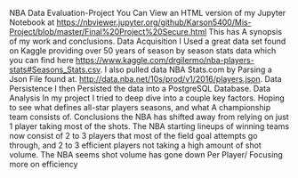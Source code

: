 NBA Data Evaluation-Project
You Can View an HTML version of my Jupyter Notebook at https://nbviewer.jupyter.org/github/Karson5400/Mis-Project/blob/master/Final%20Project%20Secure.html
This has A synopsis of my work and conclusions.
Data Acquisition I Used a great data set found on Kaggle providing over 50 years of season by season stats data which you can find here https://www.kaggle.com/drgilermo/nba-players-stats#Seasons_Stats.csv. I also pulled data NBA Stats.com by Parsing a Json File found at. http://data.nba.net/10s/prod/v1/2016/players.json.
Data Persistence I then Persisted the data into a PostgreSQL Database.
Data Analysis In my project I tried to deep dive into a couple key factors. Hoping to see what defines all-star players seasons, and what A championship team consists of.
Conclusions the NBA has shifted away from relying on just 1 player taking most of the shots. The NBA starting lineups of winning teams now consist of 2 to 3 players that most of the field goal attempts go through, and 2 to 3 efficient players not taking a high amount of shot volume. The NBA seems shot volume has gone down Per Player/ Focusing more on efficiency

